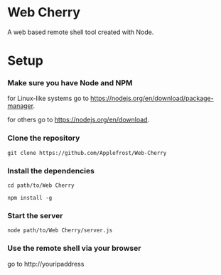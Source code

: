 # Web Cherry

A web based remote shell tool created with Node.



# Setup

### Make sure you have Node and NPM
for Linux-like systems go to https://nodejs.org/en/download/package-manager.

for others go to https://nodejs.org/en/download.

### Clone the repository
`git clone https://github.com/Applefrost/Web-Cherry`

### Install the dependencies
`cd path/to/Web Cherry`

`npm install -g`


### Start the server
`node path/to/Web Cherry/server.js`

### Use the remote shell via your browser
go to http://youripaddress



